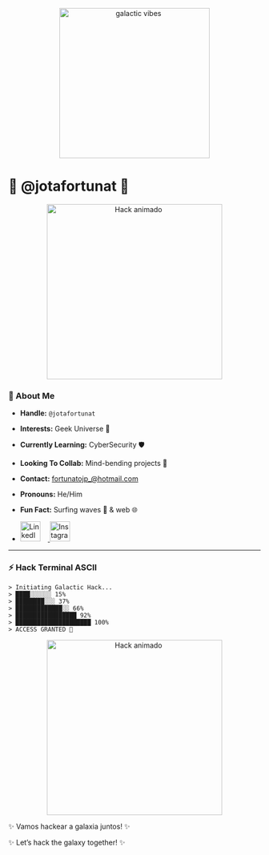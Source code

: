 
<p align="center">
  <img src="assets/galaxy.gif" alt="galactic vibes" width="300"/>
</p>

# 🌌 @jotafortunat 🌌

<p align="center"><img src="https://media3.giphy.com/media/v1.Y2lkPTc5MGI3NjExdGludWFmMnR6ZzA1cmk3Zm13ejZnNHJ5cjdsYXJ1OXY1dDJ3d2tsbyZlcD12MV9pbnRlcm5hbF9naWZfYnlfaWQmY3Q9Zw/FY9chKp6rulXy/giphy.gif" alt="Hack animado" width="350"/></p>


### 👾 About Me
- **Handle:** `@jotafortunat`
- **Interests:** Geek Universe 🌌
- **Currently Learning:** CyberSecurity 🛡️
- **Looking To Collab:** Mind-bending projects 🚀    
- **Contact:** fortunatojp_@hotmail.com
- **Pronouns:** He/Him
- **Fun Fact:** Surfing waves 🌊 & web 🌐

- <p align="left">
  <!-- LinkedIn -->
  <a href="https://www.linkedin.com/in/joão-pedro-matos-fortunato-495285249" target="_blank">
      <img src="https://upload.wikimedia.org/wikipedia/commons/c/ca/LinkedIn_logo_initials.png" alt="LinkedIn" width="40" style="margin-right:15px"/>
  </a>

  <!-- Instagram -->
  <a href="https://www.instagram.com/dev.jotafortunat" target="_blank">
    <img src="https://upload.wikimedia.org/wikipedia/commons/e/e7/Instagram_logo_2016.svg" alt="Instagram" width="40"/>
  </a>
</p>


---

### ⚡ Hack Terminal ASCII
```
> Initiating Galactic Hack...
> ████░░░░░░ 15%
> ████████░░░ 37%
> █████████████░░ 66%
> █████████████████ 92%
> █████████████████████ 100%
> ACCESS GRANTED 🌠
```



<p align="center">
  <img src="https://media4.giphy.com/media/v1.Y2lkPTc5MGI3NjExMDRzcXVqdDRvMWd2ejJ0dW5mZWYwYmlrOW5hYWRjMnQzY2p3ZTI5NSZlcD12MV9pbnRlcm5hbF9naWZfYnlfaWQmY3Q9Zw/12W5Sg2koWYnwA/giphy.gif" alt="Hack animado" width="350"/>
</p>

✨ Vamos hackear a galaxia juntos! ✨

✨ Let’s hack the galaxy together! ✨

